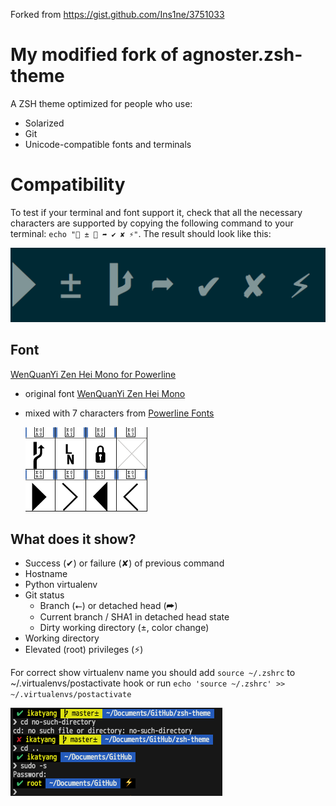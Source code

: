 Forked from <https://gist.github.com/Ins1ne/3751033>

# My modified fork of agnoster.zsh-theme

A ZSH theme optimized for people who use:

- Solarized
- Git
- Unicode-compatible fonts and terminals

# Compatibility

To test if your terminal and font support it, check that all the necessary characters are supported by copying the following command to your terminal: `echo " ±  ➦ ✔ ✘ ⚡"`. The result should look like this:

![Character Example](https://github.com/ikatyang/zsh-theme/blob/master/character-example.png)

## Font

[WenQuanYi Zen Hei Mono for Powerline](https://github.com/ikatyang/zsh-theme/blob/master/WenQuanYi-Zen-Hei-Mono-for-Powerline.ttf)
- original font [WenQuanYi Zen Hei Mono](http://wenq.org/wqy2/index.cgi?Home)
- mixed with 7 characters from [Powerline Fonts](https://github.com/powerline/fonts)

  ![Powerline Characters](https://github.com/ikatyang/zsh-theme/blob/master/powerline-characters.png)

## What does it show?

- Success (✔) or failure (✘) of previous command
- Hostname
- Python virtualenv
- Git status
  - Branch (⭠) or detached head (➦)
  - Current branch / SHA1 in detached head state
  - Dirty working directory (±, color change)
- Working directory
- Elevated (root) privileges (⚡)

For correct show virtualenv name you should add `source ~/.zshrc` to ~/.virtualenvs/postactivate hook or run `echo 'source ~/.zshrc' >> ~/.virtualenvs/postactivate`

![Screenshot](https://github.com/ikatyang/zsh-theme/blob/master/screenshot.png)

